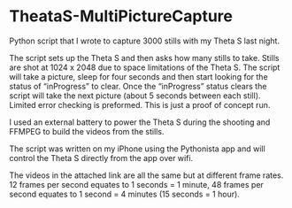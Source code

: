 # TheataS-MultiPictureCapture

Python script that I wrote to capture 3000 stills with my Theta S last night.

The script sets up the Theta S and then asks how many stills to take.  Stills are shot at 1024 x 2048 due to space limitations of the Theta S. The script will take a picture, sleep for four seconds and then start looking for the status of “inProgress” to clear.  Once the “inProgress” status clears the script will take the next picture (about 5 seconds between each still).  Limited error checking is preformed.  This is just a proof of concept run.

I used an external battery to power the Theta S during the shooting and FFMPEG to build the videos from the stills.

The script was written on my iPhone using the Pythonista app and will control the Theta S directly from the app over wifi.

The videos in the attached link are all the same but at different frame rates.  12 frames per second equates to 1 seconds = 1 minute, 48 frames per second equates to 1 second = 4 minutes (15 seconds = 1 hour).
